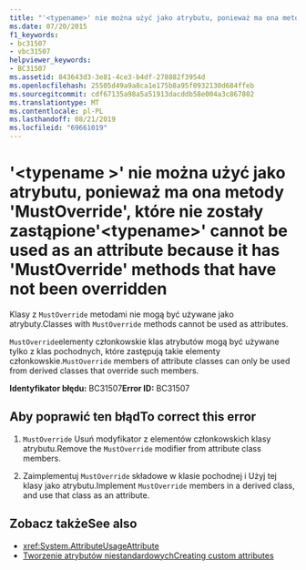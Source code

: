 ```yaml
---
title: "'<typename>' nie można użyć jako atrybutu, ponieważ ma ona metody 'MustOverride', które nie zostały zastąpione"
ms.date: 07/20/2015
f1_keywords:
- bc31507
- vbc31507
helpviewer_keywords:
- BC31507
ms.assetid: 843643d3-3e81-4ce3-b4df-278882f3954d
ms.openlocfilehash: 25505d49a9a8ca1e175b8a95f0932130d684ffeb
ms.sourcegitcommit: cdf67135a98a5a51913dacddb58e004a3c867802
ms.translationtype: MT
ms.contentlocale: pl-PL
ms.lasthandoff: 08/21/2019
ms.locfileid: "69661019"
---
```

# <a name="typename-cannot-be-used-as-an-attribute-because-it-has-mustoverride-methods-that-have-not-been-overridden"></a><span data-ttu-id="879c8-102">'\<typename >' nie można użyć jako atrybutu, ponieważ ma ona metody 'MustOverride', które nie zostały zastąpione</span><span class="sxs-lookup"><span data-stu-id="879c8-102">'\<typename>' cannot be used as an attribute because it has 'MustOverride' methods that have not been overridden</span></span>
<span data-ttu-id="879c8-103">Klasy z `MustOverride` metodami nie mogą być używane jako atrybuty.</span><span class="sxs-lookup"><span data-stu-id="879c8-103">Classes with `MustOverride` methods cannot be used as attributes.</span></span>  
  
 <span data-ttu-id="879c8-104">`MustOverride`elementy członkowskie klas atrybutów mogą być używane tylko z klas pochodnych, które zastępują takie elementy członkowskie.</span><span class="sxs-lookup"><span data-stu-id="879c8-104">`MustOverride` members of attribute classes can only be used from derived classes that override such members.</span></span>  
  
 <span data-ttu-id="879c8-105">**Identyfikator błędu:** BC31507</span><span class="sxs-lookup"><span data-stu-id="879c8-105">**Error ID:** BC31507</span></span>  
  
## <a name="to-correct-this-error"></a><span data-ttu-id="879c8-106">Aby poprawić ten błąd</span><span class="sxs-lookup"><span data-stu-id="879c8-106">To correct this error</span></span>  
  
1. <span data-ttu-id="879c8-107">`MustOverride` Usuń modyfikator z elementów członkowskich klasy atrybutu.</span><span class="sxs-lookup"><span data-stu-id="879c8-107">Remove the `MustOverride` modifier from attribute class members.</span></span>  
  
2. <span data-ttu-id="879c8-108">Zaimplementuj `MustOverride` składowe w klasie pochodnej i Użyj tej klasy jako atrybutu.</span><span class="sxs-lookup"><span data-stu-id="879c8-108">Implement `MustOverride` members in a derived class, and use that class as an attribute.</span></span>  
  
## <a name="see-also"></a><span data-ttu-id="879c8-109">Zobacz także</span><span class="sxs-lookup"><span data-stu-id="879c8-109">See also</span></span>

- <xref:System.AttributeUsageAttribute>
- [<span data-ttu-id="879c8-110">Tworzenie atrybutów niestandardowych</span><span class="sxs-lookup"><span data-stu-id="879c8-110">Creating custom attributes</span></span>](../programming-guide/concepts/attributes/creating-custom-attributes.md)
